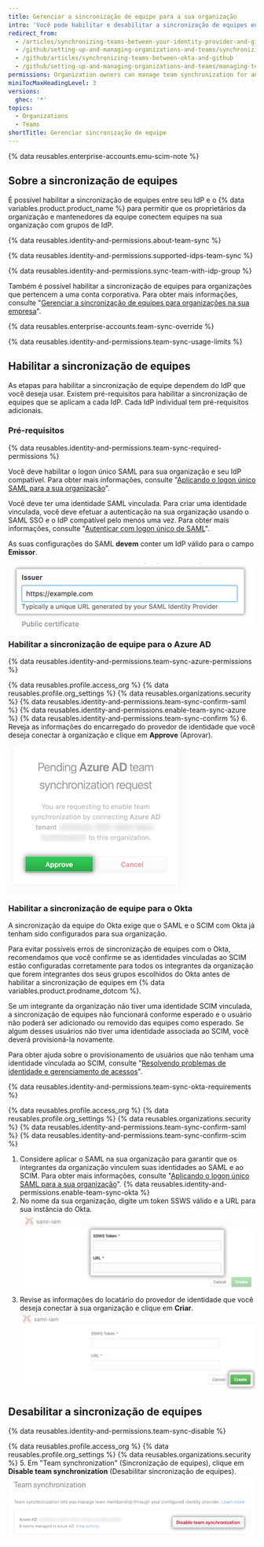 ```yaml
---
title: Gerenciar a sincronização de equipe para a sua organização
intro: 'Você pode habilitar e desabilitar a sincronização de equipes entre o seu provedor de identidade (IdP) e a sua organização em {% data variables.product.product_name %}.'
redirect_from:
  - /articles/synchronizing-teams-between-your-identity-provider-and-github
  - /github/setting-up-and-managing-organizations-and-teams/synchronizing-teams-between-your-identity-provider-and-github
  - /github/articles/synchronizing-teams-between-okta-and-github
  - /github/setting-up-and-managing-organizations-and-teams/managing-team-synchronization-for-your-organization
permissions: Organization owners can manage team synchronization for an organization.
miniTocMaxHeadingLevel: 3
versions:
  ghec: '*'
topics:
  - Organizations
  - Teams
shortTitle: Gerenciar sincronização de equipe
---
```


{% data reusables.enterprise-accounts.emu-scim-note %}

## Sobre a sincronização de equipes

É possível habilitar a sincronização de equipes entre seu IdP e o {% data variables.product.product_name %} para permitir que os proprietários da organização e mantenedores da equipe conectem equipes na sua organização com grupos de IdP.

{% data reusables.identity-and-permissions.about-team-sync %}

{% data reusables.identity-and-permissions.supported-idps-team-sync %}

{% data reusables.identity-and-permissions.sync-team-with-idp-group %}

Também é possível habilitar a sincronização de equipes para organizações que pertencem a uma conta corporativa. Para obter mais informações, consulte "[Gerenciar a sincronização de equipes para organizações na sua empresa](/enterprise-cloud@latest/admin/authentication/managing-identity-and-access-for-your-enterprise/managing-team-synchronization-for-organizations-in-your-enterprise)".

{% data reusables.enterprise-accounts.team-sync-override %}

{% data reusables.identity-and-permissions.team-sync-usage-limits %}

## Habilitar a sincronização de equipes

As etapas para habilitar a sincronização de equipe dependem do IdP que você deseja usar. Existem pré-requisitos para habilitar a sincronização de equipes que se aplicam a cada IdP. Cada IdP individual tem pré-requisitos adicionais.

### Pré-requisitos

{% data reusables.identity-and-permissions.team-sync-required-permissions %}

Você deve habilitar o logon único SAML para sua organização e seu IdP compatível. Para obter mais informações, consulte "[Aplicando o logon único SAML para a sua organização](/articles/enforcing-saml-single-sign-on-for-your-organization)".

Você deve ter uma identidade SAML vinculada. Para criar uma identidade vinculada, você deve efetuar a autenticação na sua organização usando o SAML SSO e o IdP compatível pelo menos uma vez. Para obter mais informações, consulte "[Autenticar com logon único de SAML](/articles/authenticating-with-saml-single-sign-on)".

As suas configurações do SAML **devem** conter um IdP válido para o campo **Emissor**.

![Campo emissor do SAML](/assets/images/help/saml/saml_issuer.png)



### Habilitar a sincronização de equipe para o Azure AD

{% data reusables.identity-and-permissions.team-sync-azure-permissions %}

{% data reusables.profile.access_org %}
{% data reusables.profile.org_settings %}
{% data reusables.organizations.security %}
{% data reusables.identity-and-permissions.team-sync-confirm-saml %}
{% data reusables.identity-and-permissions.enable-team-sync-azure %}
{% data reusables.identity-and-permissions.team-sync-confirm %}
6. Reveja as informações do encarregado do provedor de identidade que você deseja conectar à organização e clique em **Approve** (Aprovar). ![Solicitação pendente para habilitar a sincronização de equipes para um determinado encarregado do IdP com opção de aprovar ou cancelar a solicitação](/assets/images/help/teams/approve-team-synchronization.png)

### Habilitar a sincronização de equipe para o Okta

A sincronização da equipe do Okta exige que o SAML e o SCIM com Okta já tenham sido configurados para sua organização.

Para evitar possíveis erros de sincronização de equipes com o Okta, recomendamos que você confirme se as identidades vinculadas ao SCIM estão configuradas corretamente para todos os integrantes da organização que forem integrantes dos seus grupos escolhidos do Okta antes de habilitar a sincronização de equipes em {% data variables.product.prodname_dotcom %}.

Se um integrante da organização não tiver uma identidade SCIM vinculada, a sincronização de equipes não funcionará conforme esperado e o usuário não poderá ser adicionado ou removido das equipes como esperado. Se algum desses usuários não tiver uma identidade associada ao SCIM, você deverá provisioná-la novamente.

Para obter ajuda sobre o provisionamento de usuários que não tenham uma identidade vinculada ao SCIM, consulte "[Resolvendo problemas de identidade e gerenciamento de acessos](/organizations/managing-saml-single-sign-on-for-your-organization/troubleshooting-identity-and-access-management)".

{% data reusables.identity-and-permissions.team-sync-okta-requirements %}

{% data reusables.profile.access_org %}
{% data reusables.profile.org_settings %}
{% data reusables.organizations.security %}
{% data reusables.identity-and-permissions.team-sync-confirm-saml %}
{% data reusables.identity-and-permissions.team-sync-confirm-scim %}
1. Considere aplicar o SAML na sua organização para garantir que os integrantes da organização vinculem suas identidades ao SAML e ao SCIM. Para obter mais informações, consulte "[Aplicando o logon único SAML para a sua organização](/organizations/managing-saml-single-sign-on-for-your-organization/enforcing-saml-single-sign-on-for-your-organization)".
{% data reusables.identity-and-permissions.enable-team-sync-okta %}
7. No nome da sua organização, digite um token SSWS válido e a URL para sua instância do Okta. ![Formulário da organização do Okta para habilitar a sincronização de equipes](/assets/images/help/teams/confirm-team-synchronization-okta-organization.png)
6. Revise as informações do locatário do provedor de identidade que você deseja conectar à sua organização e clique em **Criar**. ![Botão de criar em habilitar a sincronização de equipes](/assets/images/help/teams/confirm-team-synchronization-okta.png)

## Desabilitar a sincronização de equipes

{% data reusables.identity-and-permissions.team-sync-disable %}

{% data reusables.profile.access_org %}
{% data reusables.profile.org_settings %}
{% data reusables.organizations.security %}
5. Em "Team synchronization" (Sincronização de equipes), clique em **Disable team synchronization** (Desabilitar sincronização de equipes). ![Desabilitar a sincronização de equipes](/assets/images/help/teams/disable-team-synchronization.png)
